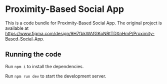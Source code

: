 
  # Proximity-Based Social App

  This is a code bundle for Proximity-Based Social App. The original project is available at https://www.figma.com/design/9H7fbkWAfGKoNRtTDXnHmP/Proximity-Based-Social-App.

  ## Running the code

  Run `npm i` to install the dependencies.

  Run `npm run dev` to start the development server.
  